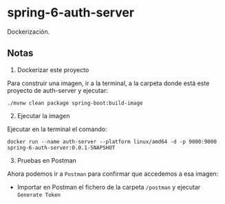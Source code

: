 # spring-6-auth-server

Dockerización.

## Notas

1. Dockerizar este proyecto

Para construir una imagen, ir a la terminal, a la carpeta donde está este proyecto de auth-server y ejecutar:

`./mvnw clean package spring-boot:build-image`

2. Ejecutar la imagen

Ejecutar en la terminal el comando:

`docker run --name auth-server --platform linux/amd64 -d -p 9000:9000 spring-6-auth-server:0.0.1-SNAPSHOT`

3. Pruebas en Postman

Ahora podemos ir a `Postman` para confirmar que accedemos a esa imagen:

- Importar en Postman el fichero de la carpeta `/postman` y ejecutar `Generate Token`
